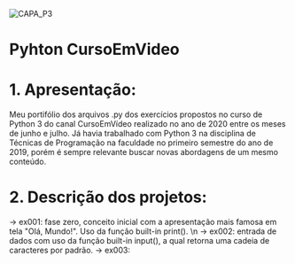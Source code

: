![CAPA_P3](https://user-images.githubusercontent.com/50182271/126639971-dbf85f7f-99b5-4b85-9368-35fec7f345ce.jpg)

# Pyhton CursoEmVideo

# 1. Apresentação:

  Meu portifólio dos arquivos .py dos exercícios propostos no curso de Python 3 do canal CursoEmVídeo realizado no ano de 2020 entre os meses de junho e julho. Já havia trabalhado com Python 3 na disciplina de Técnicas de Programação na faculdade no primeiro semestre do ano de 2019, porém é sempre relevante buscar novas abordagens de um mesmo conteúdo.

# 2. Descrição dos projetos:

 -> ex001: fase zero, conceito inicial com a apresentação mais famosa em tela "Olá, Mundo!". Uso da função built-in print(). \n
 -> ex002: entrada de dados com uso da função built-in input(), a qual retorna uma cadeia de caracteres por padrão.
 -> ex003: 
